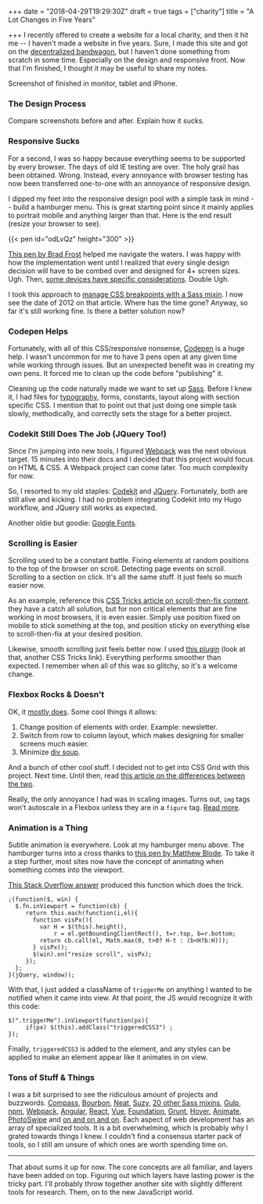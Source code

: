+++
date = "2018-04-29T19:29:30Z"
draft = true
tags = ["charity"]
title = "A Lot Changes in Five Years"

+++
I recently offered to create a website for a local charity, and then it hit me -- I haven't made a website in five years. Sure, I made this site and got on the [decentralized bandwagon](http://ryancampbell.blog/blog/i-m-late-to-the-jamstack-party/), but I haven't done something from scratch in some time. Especially on the design and responsive front. Now that I'm finished, I thought it may be useful to share my notes.

<!--more-->

Screenshot of finished in monitor, tablet and iPhone.

### The Design Process

Compare screenshots before and after. Explain how it sucks.

### Responsive Sucks

For a second, I was so happy because everything seems to be supported by every browser. The days of old IE testing are over. The holy grail has been obtained. Wrong. Instead, every annoyance with browser testing has now been transferred one-to-one with an annoyance of responsive design.

I dipped my feet into the responsive design pool with a simple task in mind -- build a hamburger menu. This is great starting point since it mainly applies to portrait mobile and anything larger than that. Here is the end result (resize your browser to see).

{{< pen id="odLvQz" height="300" >}}

[This pen by Brad Frost](https://codepen.io/bradfrost/pen/sHvaz) helped me navigate the waters. I was happy with how the implementation went until I realized that every single design decision will have to be combed over and designed for 4+ screen sizes. Ugh. Then, [some devices have specific considerations](https://webkit.org/blog/7929/designing-websites-for-iphone-x/). Double Ugh.

I took this approach to [manage CSS breakpoints with a Sass mixin](https://css-tricks.com/media-queries-sass-3-2-and-codekit/). I now see the date of 2012 on that article. Where has the time gone? Anyway, so far it's still working fine. Is there a better solution now?

### Codepen Helps

Fortunately, with all of this CSS/responsive nonsense, [Codepen](http://codepen.io) is a huge help. I wasn't uncommon for me to have 3 pens open at any given time while working through issues. But an unexpected benefit was in creating my own pens. It forced me to clean up the code before "publishing" it.

Cleaning up the code naturally made we want to set up [Sass](http://sass-lang.com). Before I knew it, I had files for [typography](https://devinhunt.github.io/typebase.css/), forms, constants, layout along with section specific CSS. I mention that to point out that just doing one simple task slowly, methodically, and correctly sets the stage for a better project.

### Codekit Still Does The Job (JQuery Too!)

Since I'm jumping into new tools, I figured [Webpack](https://webpack.js.org) was the next obvious target. 15 minutes into their docs and I decided that this project would focus on HTML & CSS. A Webpack project can come later. Too much complexity for now.

So, I resorted to my old staples: [Codekit](https://codekitapp.com) and [JQuery](http://jquery.com). Fortunately, both are still alive and kicking. I had no problem integrating Codekit into my Hugo workflow, and JQuery still works as expected.

Another oldie but goodie: [Google Fonts](https://fonts.google.com).

### Scrolling is Easier

Scrolling used to be a constant battle. Fixing elements at random positions to the top of the browser on scroll. Detecting page events on scroll. Scrolling to a section on click. It's all the same stuff. It just feels so much easier now.

As an example, reference this [CSS Tricks article on scroll-then-fix content](https://css-tricks.com/scroll-fix-content/). they have a catch all solution, but for non critical elements that are fine working in _most_ browsers, it is even easier. Simply use position fixed on mobile to stick something at the top, and position sticky on everything else to scroll-then-fix at your desired position.

Likewise, smooth scrolling just feels better now. I used [this plugin](https://css-tricks.com/snippets/jquery/smooth-scrolling/) (look at that, another CSS Tricks link). Everything performs smoother than expected. I remember when all of this was so glitchy, so it's a welcome change.

### Flexbox Rocks & Doesn't

OK, it [mostly does](https://css-tricks.com/snippets/css/a-guide-to-flexbox/). Some cool things it allows:

1. Change position of elements with order. Example: newsletter.
2. Switch from row to column layout, which makes designing for smaller screens much easier.
3. Minimize [div soup](https://www.chillybin.com.sg/would-you-like-another-bowl-of-div-soup/).

And a bunch of other cool stuff. I decided not to get into CSS Grid with this project. Next time. Until then, read [this article on the differences between the two](https://hackernoon.com/the-ultimate-css-battle-grid-vs-flexbox-d40da0449faf).

Really, the only annoyance I had was in scaling images. Turns out, `img` tags won't autoscale in a Flexbox unless they are in a `figure` tag. [Read more](https://stackoverflow.com/questions/43759448/image-doesnt-scale-inside-flexbox).

### Animation is a Thing

Subtle animation is everywhere. Look at my hamburger menu above. The hamburger turns into a cross thanks to [this pen by Matthew Blode](https://codepen.io/mblode/pen/evjfn). To take it a step further, most sites now have the concept of animating when something comes into the viewport.

[This Stack Overflow answer](https://stackoverflow.com/questions/27462306/css3-animate-elements-if-visible-in-viewport-page-scroll) produced this function which does the trick.

    ;(function($, win) {
      $.fn.inViewport = function(cb) {
         return this.each(function(i,el){
           function visPx(){
             var H = $(this).height(),
                 r = el.getBoundingClientRect(), t=r.top, b=r.bottom;
             return cb.call(el, Math.max(0, t>0? H-t : (b<H?b:H)));  
           } visPx();
           $(win).on("resize scroll", visPx);
         });
      };
    }(jQuery, window));

With that, I just added a className of `triggerMe` on anything I wanted to be notified when it came into view. At that point, the JS would recognize it with this code:

    $(".triggerMe").inViewport(function(px){
    	 if(px) $(this).addClass("triggeredCSS3") ;
    });

Finally, `triggeredCSS3` is added to the element, and any styles can be applied to make an element appear like it animates in on view.

### Tons of Stuff & Things

I was a bit surprised to see the ridiculous amount of projects and buzzwords. [Compass](http://compass-style.org), [Bourbon](https://www.bourbon.io), [Neat](https://neat.bourbon.io), [Suzy](http://oddbird.net/susy/), [20 other Sass mixins](http://www.webdesigndev.com/sass-mixin-libraries/), [Gulp](https://gulpjs.com), [npm](https://www.npmjs.com), [Webpack](https://webpack.js.org), [Angular](https://angularjs.org), [React](https://reactjs.org), [Vue](https://vuejs.org), [Foundation](https://foundation.zurb.com), [Grunt](https://gruntjs.com), [Hover](http://ianlunn.github.io/Hover/), [Animate](https://daneden.github.io/animate.css/), [PhotoSwipe](http://photoswipe.com) and [on and on and on](https://www.keycdn.com/blog/web-development-tools/). Each aspect of web development has an array of specialized tools. It is a bit overwhelming, which is probably why I grated towards things I knew. I couldn't find a consensus starter pack of tools, so I still am unsure of which ones are worth spending time on.

---

That about sums it up for now. The core concepts are all familiar, and layers have been added on top. Figuring out which layers have lasting power is the tricky part. I'll probably throw together another site with slightly different tools for research. Them, on to the new JavaScript world.